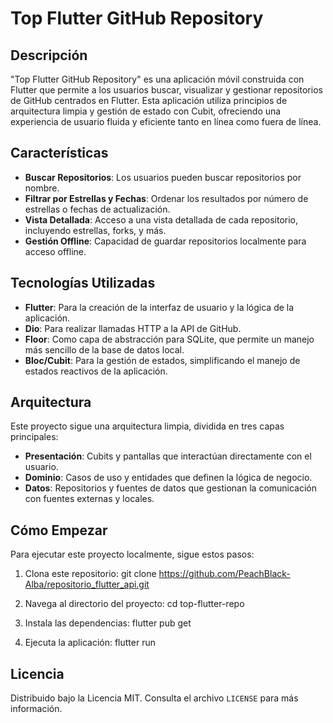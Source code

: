 # Top Flutter GitHub Repository

## Descripción
"Top Flutter GitHub Repository" es una aplicación móvil construida con Flutter que permite a los usuarios buscar, visualizar y gestionar repositorios de GitHub centrados en Flutter. Esta aplicación utiliza principios de arquitectura limpia y gestión de estado con Cubit, ofreciendo una experiencia de usuario fluida y eficiente tanto en línea como fuera de línea.

## Características
- **Buscar Repositorios**: Los usuarios pueden buscar repositorios por nombre.
- **Filtrar por Estrellas y Fechas**: Ordenar los resultados por número de estrellas o fechas de actualización.
- **Vista Detallada**: Acceso a una vista detallada de cada repositorio, incluyendo estrellas, forks, y más.
- **Gestión Offline**: Capacidad de guardar repositorios localmente para acceso offline.

## Tecnologías Utilizadas
- **Flutter**: Para la creación de la interfaz de usuario y la lógica de la aplicación.
- **Dio**: Para realizar llamadas HTTP a la API de GitHub.
- **Floor**: Como capa de abstracción para SQLite, que permite un manejo más sencillo de la base de datos local.
- **Bloc/Cubit**: Para la gestión de estados, simplificando el manejo de estados reactivos de la aplicación.

## Arquitectura
Este proyecto sigue una arquitectura limpia, dividida en tres capas principales:
- **Presentación**: Cubits y pantallas que interactúan directamente con el usuario.
- **Dominio**: Casos de uso y entidades que definen la lógica de negocio.
- **Datos**: Repositorios y fuentes de datos que gestionan la comunicación con fuentes externas y locales.


## Cómo Empezar
Para ejecutar este proyecto localmente, sigue estos pasos:

1. Clona este repositorio:
git clone https://github.com/PeachBlack-Alba/repositorio_flutter_api.git

2. Navega al directorio del proyecto:
cd top-flutter-repo

3. Instala las dependencias:
flutter pub get

4. Ejecuta la aplicación:
flutter run

## Licencia
Distribuido bajo la Licencia MIT. Consulta el archivo `LICENSE` para más información.
